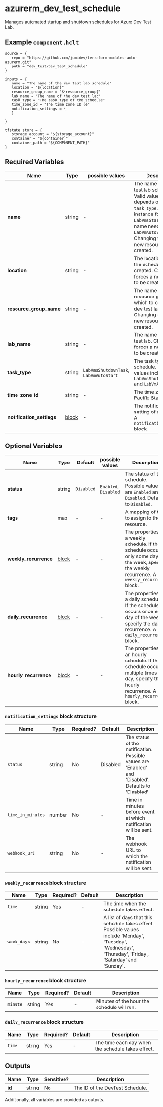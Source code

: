# azurerm_dev_test_schedule

Manages automated startup and shutdown schedules for Azure Dev Test Lab.

## Example `component.hclt`

```hcl
source = {
   repo = "https://github.com/jumidev/terraform-modules-auto-azurerm.git"   
   path = "dev_test/dev_test_schedule"   
}

inputs = {
   name = "The name of the dev test lab schedule"   
   location = "${location}"   
   resource_group_name = "${resource_group}"   
   lab_name = "The name of the dev test lab"   
   task_type = "The task type of the schedule"   
   time_zone_id = "The time zone ID (e"   
   notification_settings = {
   }
   
}

tfstate_store = {
   storage_account = "${storage_account}"   
   container = "${container}"   
   container_path = "${COMPONENT_PATH}"   
}

```

## Required Variables

| Name | Type |  possible values |  Description |
| ---- | --------- |  ----------- | ----------- |
| **name** | string |  -  |  The name of the dev test lab schedule. Valid value for name depends on the `task_type`. For instance for task_type `LabVmsStartupTask` the name needs to be `LabVmAutoStart`. Changing this forces a new resource to be created. | 
| **location** | string |  -  |  The location where the schedule is created. Changing this forces a new resource to be created. | 
| **resource_group_name** | string |  -  |  The name of the resource group in which to create the dev test lab schedule. Changing this forces a new resource to be created. | 
| **lab_name** | string |  -  |  The name of the dev test lab. Changing this forces a new resource to be created. | 
| **task_type** | string |  `LabVmsShutdownTask`, `LabVmAutoStart`  |  The task type of the schedule. Possible values include `LabVmsShutdownTask` and `LabVmAutoStart`. | 
| **time_zone_id** | string |  -  |  The time zone ID (e.g. Pacific Standard time). | 
| **notification_settings** | [block](#notification_settings-block-structure) |  -  |  The notification setting of a schedule. A `notification_settings` block. | 

## Optional Variables

| Name | Type |  Default  |  possible values |  Description |
| ---- | --------- |  ----------- | ----------- | ----------- |
| **status** | string |  `Disabled`  |  `Enabled`, `Disabled`  |  The status of this schedule. Possible values are `Enabled` and `Disabled`. Defaults to `Disabled`. | 
| **tags** | map |  -  |  -  |  A mapping of tags to assign to the resource. | 
| **weekly_recurrence** | [block](#weekly_recurrence-block-structure) |  -  |  -  |  The properties of a weekly schedule. If the schedule occurs only some days of the week, specify the weekly recurrence. A `weekly_recurrence` block. | 
| **daily_recurrence** | [block](#daily_recurrence-block-structure) |  -  |  -  |  The properties of a daily schedule. If the schedule occurs once each day of the week, specify the daily recurrence. A `daily_recurrence` block. | 
| **hourly_recurrence** | [block](#hourly_recurrence-block-structure) |  -  |  -  |  The properties of an hourly schedule. If the schedule occurs multiple times a day, specify the hourly recurrence. A `hourly_recurrence` block. | 

### `notification_settings` block structure

| Name | Type | Required? | Default | Description |
| ---- | ---- | --------- | ------- | ----------- |
| `status` | string | No | Disabled | The status of the notification. Possible values are 'Enabled' and 'Disabled'. Defaults to 'Disabled' |
| `time_in_minutes` | number | No | - | Time in minutes before event at which notification will be sent. |
| `webhook_url` | string | No | - | The webhook URL to which the notification will be sent. |

### `weekly_recurrence` block structure

| Name | Type | Required? | Default | Description |
| ---- | ---- | --------- | ------- | ----------- |
| `time` | string | Yes | - | The time when the schedule takes effect. |
| `week_days` | string | No | - | A list of days that this schedule takes effect . Possible values include 'Monday', 'Tuesday', 'Wednesday', 'Thursday', 'Friday', 'Saturday' and 'Sunday'. |

### `hourly_recurrence` block structure

| Name | Type | Required? | Default | Description |
| ---- | ---- | --------- | ------- | ----------- |
| `minute` | string | Yes | - | Minutes of the hour the schedule will run. |

### `daily_recurrence` block structure

| Name | Type | Required? | Default | Description |
| ---- | ---- | --------- | ------- | ----------- |
| `time` | string | Yes | - | The time each day when the schedule takes effect. |



## Outputs

| Name | Type | Sensitive? | Description |
| ---- | ---- | --------- | --------- |
| **id** | string | No  | The ID of the DevTest Schedule. | 

Additionally, all variables are provided as outputs.

